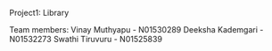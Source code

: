 
Project1: Library

Team members:
Vinay Muthyapu - N01530289
Deeksha Kademgari - N01532273
Swathi Tiruvuru - N01525839